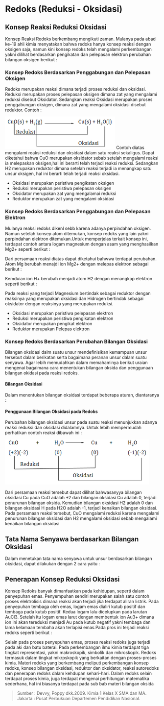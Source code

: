 # Redoks (Reduksi - Oksidasi)

## Konsep Reaksi Reduksi Oksidasi

Konsep Reaksi Redoks berkembang mengikuti zaman. Mulanya pada abad ke-19 ahli kimia menyatakan bahwa redoks hanya konsep reaksi dengan oksigen saja, namun kini konsep redoks telah mengalami perkembangan yakni dilihat berdasarkan pengikatan dan pelepasan elektron perubahan bilangan oksigen berikut :

### Konsep Redoks Berdasarkan Penggabungan dan Pelepasan Oksigen

Redoks merupakan reaksi dimana terjadi proses reduksi dan oksidasi. Reduksi merupakan proses pelepasan oksigen dimana zat yang mengalami reduksi disebut Oksidator. Sedangkan reaksi Oksidasi merupakan proses penggabungan oksigen, dimana zat yang mengalami oksidasi disebut reduktor. Contoh :

![Konsep Redoks Berdasarkan Penggabungan dan Pelepasan Oksigen](https://raw.githubusercontent.com/agungfir10/quiz-app-contents/master/images/konsep-redoks-berdasarkan-penggabungan-dan-pelepasan-oksigen.png)
Contoh diatas mengalami reaksi reduksi dan oksidasi dalam satu reaksi sekaligus. Dapat diketahui bahwa CuO merupakan oksidator sebab setelah mengalami reaksi ia melepaskan oksigen,hal ini berarti telah terjadi reaksi reduksi. Sedangkan H2 merupakan reduktor dimana setelah reaksi terjadi ia menangkap satu unsur oksigen, hal ini berarti telah terjadi reaksi oksidasi.

- Oksidasi merupakan peristiwa pengikatan oksigen
- Reduksi merupakan peristiwa pelepasan oksigen
- Oksidator merupakan zat yang mengalamai reduksi
- Reduktor merupakan zat yang mengalami oksidasi

### Konsep Redoks Berdasarkan Penggabungan dan Pelepasan Elektron

Mulanya reaksi redoks dikenl sebb karena adanya perpindahan oksigen. Namun setelah konsep atom ditemukan, konsep redoks yang lain yakni perpindahan elektron ditemukan.Untuk memperjelas terkait konsep ini, terdapat contoh antara logam magnesium dengan asam yang menghasilkan Mg2+ seperti berikut :

Dari persamaan reaksi diatas dapat diketahui bahwwa terdapat perubahan. Atom Mg berubah menajdi ion Mg2+ dengan melepas elektron sebagai berikut :

Kemduian ion H+ berubah menjadi atom H2 dengan menangkap elektron seperti berikut :

Pada reaksi yang terjadi Magnesium bertindak sebagai reduktor dengan reaksinya yang merupakan oksidasi dan Hidrogen bertindak sebagai oksidator dengan reaksinya yang merupakan reduksi.

- Oksidasi merupakan peristiwa pelepasan elektron
- Reduksi merupakan peristiwa pengikatan elektron
- Oksidator merupakan pengikat elektron
- Reduktor merupakan Pelepas elektron

### Konsep Redoks Berdasarkan Perubahan Bilangan Oksidasi

Bilangan oksidasi dalm suatu unsur mendefinisikan kemampuan unsur tersebut dalam berikatan serta bagaimana peranan unsur dalam suatu senyawa. Agar lebih memudahkan dalam memahaminya berikut uraian mengenai bagaimana cara menentukan bilangan oksida dan penggunaan bilangan okidasi pada reaksi redoks.

#### Bilangan Oksidasi

Dalam menentukan bilangan oksidasi terdapat beberapa aturan, diantaranya :

#### Penggunaan Bilangan Oksidasi pada Redoks

Perubahan bilangan oksidasi unsur pada suatu reaksi menunjukkan adanya reaksi reduksi dan oksidasi didalamnya. Untuk lebih mempermudah perhatikan contoh reaksi dibawah ini :

![Penggabungan Bilangan Oksidasi pada Redoks](https://raw.githubusercontent.com/agungfir10/quiz-app-contents/master/images/penggabungan-bilangan-oksidasi-pada-redoks.png)

Dari persamaan reaksi tersebut dapat dilihat bahwasanyya bilangan oksidasi Cu pada CuO adalah +2 dan bilangan oksidasi Cu adalah 0, terjadi penurunan bilangan oksida. Kemudian bilangan oksidasi H2 adalah 0 dan bilangan oksidasi H pada H2O adalah -1, terjadi kenaikan bilangan oksidasi. Pada persamaan reaksi tersebut, CuO mengalami reduksi karena mengalami penurunan bilangan oksidasi dan H2 mengalami oksidasi sebab mengalami kenaikan bilangan oksidasi

## Tata Nama Senyawa berdasarkan Bilangan Oksidasi

Dalam menetukan tata nama senyawa untuk unsur berdasarkan bilangan oksidasi, dapat dilakukan dengan 2 cara yaitu :

## Penerapan Konsep Reduksi Oksidasi

Konsep Redoks banyak dimanfaatkan pada kehidupan, seperti dalam penyepuhan emas. Penyempuhan sendiri merupakan salah satu contoh proses elektrolisis dimana reaksi akan terjadi jika terdapat aliran listrik. Pada penyepuhan tembaga oleh emas, logam emas dialiri kutub positif dan tembaga pada kutub positif. Kedua logam lalu dicelupkan pada larutan AuCl3. Setelah itu logam emas larut dengan membentuk ion Au3+ dimana ion ini akan tereduksi menjadi Au pada kutub negatif yakni tembaga dan lama kelamaan tembaha akan terlapisi emas.Pada pros ini terjadi reaksi redoks seperti berikut :

Selain pada proses penyepuhan emas, proses reaksi redoks juga terjadi pada aki dan batu baterai. Pada perkembangan ilmu kimia terdapat tiga tingkat representasi, yakni makroskopik, simbolik dan mikroskopik. Redoks termasuk dalam tingkat mikrpskopik yang berkaitan dengan proses-proses kimia. Materi redoks yang berkembang meliputi perkembangan konsep redoks, konsep bilangan oksidasi, reduktor dan oksidator, reaksi autoredoks dan penerapan redoks dalam kehdupan sehari-hari. Dalam redoks selain terdapat proses kimia, juga terdapat mengenai perhitungan matematika sederhana, hal ini biasanya terdapat pada sub bab materi bilangan oksida

> Sumber : Devvy, Poppy dkk.2009. Kimia 1 Kelas X SMA dan MA. Jakarta : Pusat Perbukuan Departemen Pendidikan Nasional.

